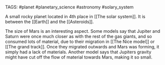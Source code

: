 TAGS: #planet #planetary_science #astronomy #solary_system 

A small rocky planet located in 4th place in [[The solar system]]. It is between the [[Earth]] and the [[Asteroids]]. 

The size of Mars is an interesting aspect. Some models say that Jupiter and Saturn were once much closer as with the rest of the gas giants, and so consumed lots of material, due to their migration in [[The Nice model]] or [[The grand track]]. Once they migrated outwards and Mars was forming, it simply had a lack of materials. Another model says that Jupiters gravity might have cut off the flow of material towards Mars, making it so small. 